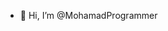 - 👋 Hi, I’m @MohamadProgrammer

<!---
MohamadProgrammer/MohamadProgrammer is a ✨ special ✨ repository because its `README.md` (this file) appears on your GitHub profile.
You can click the Preview link to take a look at your changes.
--->
